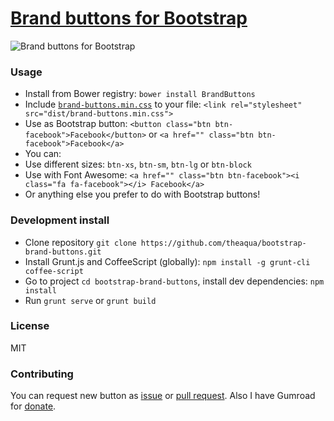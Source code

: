 # [Brand buttons for Bootstrap](http://theaqua.github.io/bootstrap-brand-buttons/)
![Brand buttons for Bootstrap][1]

### Usage
 * Install from Bower registry: `bower install BrandButtons`
 * Include [`brand-buttons.min.css`][2] to your file: `<link rel="stylesheet" src="dist/brand-buttons.min.css">`
 * Use as Bootstrap button: `<button class="btn btn-facebook">Facebook</button>` or `<a href="" class="btn btn-facebook">Facebook</a>`
 * You can:
  * Use different sizes: `btn-xs`, `btn-sm`, `btn-lg` or `btn-block`
  * Use with Font Awesome: `<a href="" class="btn btn-facebook"><i class="fa fa-facebook"></i> Facebook</a>`
  * Or anything else you prefer to do with Bootstrap buttons!

### Development install
 * Clone repository `git clone https://github.com/theaqua/bootstrap-brand-buttons.git`
 * Install Grunt.js and CoffeeScript (globally): `npm install -g grunt-cli coffee-script`
 * Go to project `cd bootstrap-brand-buttons`, install dev dependencies: `npm install`
 * Run `grunt serve` or `grunt build`

### License
MIT

### Contributing
You can request new button as [issue](https://github.com/theaqua/bootstrap-brand-buttons/issues) or [pull request](https://github.com/theaqua/bootstrap-brand-buttons/pulls). Also I have Gumroad for  [donate](https://gumroad.com/l/bootstrap-brand-buttons).

  [1]: http://i.imgur.com/5fl8HOF.png
  [2]: https://github.com/theaqua/bootstrap-brand-buttons/blob/master/dist/brand-buttons.min.css
